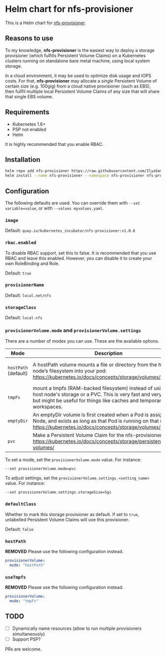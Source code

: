 # Helm chart for nfs-provisioner

This is a Helm chart for [nfs-provisioner](https://github.com/kubernetes-incubator/external-storage/tree/master/nfs).

## Reasons to use

To my knowledge, **nfs-provisioner** is the easiest way to deploy a storage provisioner (which fulfills Persistent Volume Claims) on a Kubernetes clusters running on standalone bare metal machine, using local system storage.

In a cloud environment, it may be used to optimize disk usage and IOPS costs. For that, **nfs-provisioner** may allocate a *single* Persistent Volume of certain size (e.g. 100gig) from a cloud native provisioner (such as EBS), then fullfil multiple local Persistent Volume Claims of any size that will share that single EBS volume.

## Requirements

* Kubernetes 1.6+
* PSP not enabled
* Helm

It is highly recommended that you enable RBAC.

## Installation

```sh
helm repo add nfs-provisioner https://raw.githubusercontent.com/IlyaSemenov/nfs-provisioner-chart/master/repo
helm install --name nfs-provisioner --namespace nfs-provisioner nfs-provisioner/nfs-provisioner
```

## Configuration

The following defaults are used. You can override them with `--set variable=value`, or with `--values myvalues.yaml`.

### `image`

Default: `quay.io/kubernetes_incubator/nfs-provisioner:v1.0.8`

### `rbac.enabled`

To disable RBAC support, set this to false. It is recommended that you use RBAC
and leave this enabled. However, you can disable it to create your own RoleBinding
and Role.

Default: `true`

### `provisionerName`

Default: `local.net/nfs`

### `storageClass`

Default: `local-nfs`

### `provisionerVolume.mode` and `provisionerVolume.settings`

There are a number of modes you can use. These are the available options.

| Mode                 | Description                                                                                                                                                                                       | Available settings                                                         |
|----------------------|---------------------------------------------------------------------------------------------------------------------------------------------------------------------------------------------------|----------------------------------------------------------------------------|
| `hostPath` (default) | A hostPath volume mounts a file or directory from the host node’s filesystem into your pod: <https://kubernetes.io/docs/concepts/storage/volumes/#hostpath>                                       | `path`: "/directory/location/on/host" (defaults to `/srv/nfs-provisioner`) |
| `tmpFs`              | mount a tmpfs (RAM-backed filesystem) instead of using the host node's storage or a PVC. This is very fast and very volatile but might be useful for things like caches and temporary workspaces. | none                                                                       |
| `emptyDir`           | An emptyDir volume is first created when a Pod is assigned to a Node, and exists as long as that Pod is running on that node: <https://kubernetes.io/docs/concepts/storage/volumes/#emptydir>     | none                                                                       |
| `pvc`                | Make a Persistent Volume Claim for the nfs-provisioner: <https://kubernetes.io/docs/concepts/storage/persistent-volumes/>                                                                         | `storageSize`: "5Gi" (defaults to 1Gi)                                     |

To set a mode, set the `provisionerVolume.mode` value. For instance:

```console
--set provisionerVolume.mode=pvc
```

To adjust settings, set the `provisionerVolume.settings.<setting_name>` value. For instance:

```console
--set provisionerVolume.settings.storageSize=5gi
```

### `defaultClass`

Whether to mark this storage provisioner as default. If set to `true`, unlabelled Persistent Volume Claims will use this provisioner.

Default: `false`

### `hostPath`

**REMOVED**
Please use the following configuration instead.

```yaml
provisionerVolume:
  mode: "hostPath"
```

### `useTmpfs`

**REMOVED**
Please use the following configuration instead.

```yaml
provisionerVolume:
  mode: "tmpFs"
```

## TODO

* [ ] Dynamically name resources (allow to run multiple provisioners simultaneously)
* [ ] Support PSP?

PRs are welcome.
